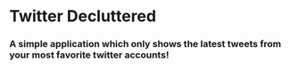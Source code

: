 # Twitter Decluttered
### A simple application which only shows the latest tweets from your most favorite twitter accounts!
